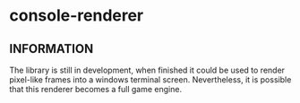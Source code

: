 # console-renderer
## INFORMATION
The library is still in development, when finished it could be used to render pixel-like frames into a windows terminal screen. Nevertheless, it is possible that this renderer becomes a full game engine.

